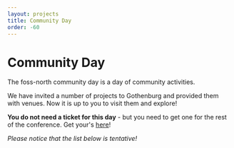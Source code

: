 ```yaml
---
layout: projects
title: Community Day
order: -60
---
```


<h1>Community Day</h1>

The foss-north community day is a day of community activities.

We have invited a number of projects to Gothenburg and provided them with venues. Now it is up to you to visit them and explore!

<b>You do not need a ticket for this day</b> - but you need to get one for the rest of the conference. Get your's <a href="tickets.html">here</a>!

<i>Please notice that the list below is tentative!</i>
